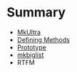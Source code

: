 # Summary

* [MkUltra](README.md)
* [Defining Methods](methods.md)
* [Prototype](prototype.md)
* [mkbiglist](mkbiglist.md)
* RTFM

